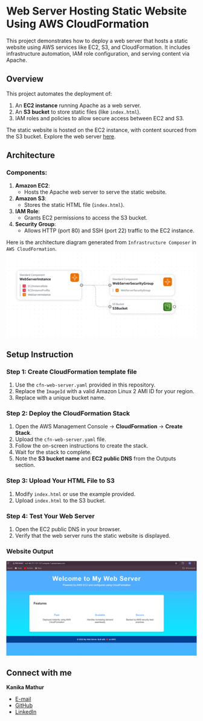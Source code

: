 # Web Server Hosting Static Website Using AWS CloudFormation

This project demonstrates how to deploy a web server that hosts a static website using AWS services like EC2, S3, and CloudFormation. It includes infrastructure automation, IAM role configuration, and serving content via Apache.

## **Overview**
This project automates the deployment of:
1. An **EC2 instance** running Apache as a web server.
2. An **S3 bucket** to store static files (like `index.html`).
3. IAM roles and policies to allow secure access between EC2 and S3.

The static website is hosted on the EC2 instance, with content sourced from the S3 bucket. Explore the web server [here](http://ec2-44-211-127-127.compute-1.amazonaws.com).

## **Architecture**

### **Components:**
1. **Amazon EC2**:
   - Hosts the Apache web server to serve the static website.
2. **Amazon S3**:
   - Stores the static HTML file (`index.html`).
3. **IAM Role**:
   - Grants EC2 permissions to access the S3 bucket.
4. **Security Group**:
   - Allows HTTP (port 80) and SSH (port 22) traffic to the EC2 instance.

Here is the architecture diagram generated from `Infrastructure Composer` in `AWS CloudFormation`.
   ![Architecture Diagram](/architecture.png)

## **Setup Instruction**

### **Step 1: Create CloudFormation template file**
1. Use the `cfn-web-server.yaml` provided in this repository.
2. Replace the `ImageId` with a valid Amazon Linux 2 AMI ID for your region.
3. Replace with a unique bucket name.
   
### **Step 2: Deploy the CloudFormation Stack**
1. Open the AWS Management Console → **CloudFormation** → **Create Stack**.
2. Upload the `cfn-web-server.yaml` file.
3. Follow the on-screen instructions to create the stack.
4. Wait for the stack to complete.
5. Note the **S3 bucket name** and **EC2 public DNS** from the Outputs section.

### **Step 3: Upload Your HTML File to S3**
1. Modify `index.html` or use the example provided.
2. Upload `index.html` to the S3 bucket.

### **Step 4: Test Your Web Server**
1. Open the EC2 public DNS in your browser.
2. Verify that the web server runs the static website is displayed.

### **Website Output**
   ![Website Output Screenshot](/website.png)

## Connect with me 

**Kanika Mathur**  
- [E-mail](mkanika.90@gmail.com)
- [GitHub](https://github.com/KanikaGenesis)  
- [LinkedIn](https://www.linkedin.com/in/kanika-mathur-083080121)  


